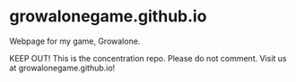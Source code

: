 # growalonegame.github.io
Webpage for my game, Growalone.

KEEP OUT! This is the concentration repo. Please do not comment. Visit us at growalonegame.github.io!
